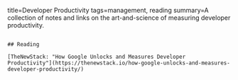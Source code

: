 title=Developer Productivity
tags=management, reading
summary=A collection of notes and links on the art-and-science of measuring developer productivity.
~~~~~~

## Reading

[TheNewStack: "How Google Unlocks and Measures Developer Productivity"](https://thenewstack.io/how-google-unlocks-and-measures-developer-productivity/)

